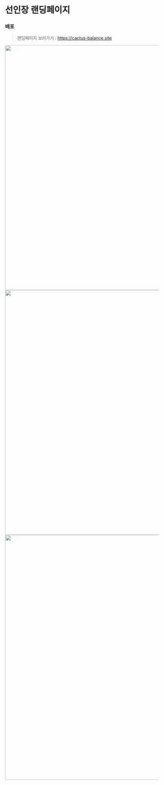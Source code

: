 # 선인장 랜딩페이지
### 배포
> 랜딩페이지 보러가기 : https://cactus-balance.site

<img src="https://user-images.githubusercontent.com/40741363/235813647-fcb306df-322c-4df1-a60c-0b8d9129a83a.png" width="800">
<img src="https://user-images.githubusercontent.com/40741363/235498382-ed783dd1-9688-4856-9e94-bf3090d75e84.png" width="800">

<img src="https://user-images.githubusercontent.com/40741363/235816860-92accd9d-d784-4e11-9dbf-675f2ffe185a.png" width="800">

